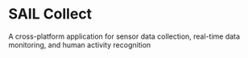 # SAIL Collect

A cross-platform application for sensor data collection, real-time data monitoring, and human activity recognition


